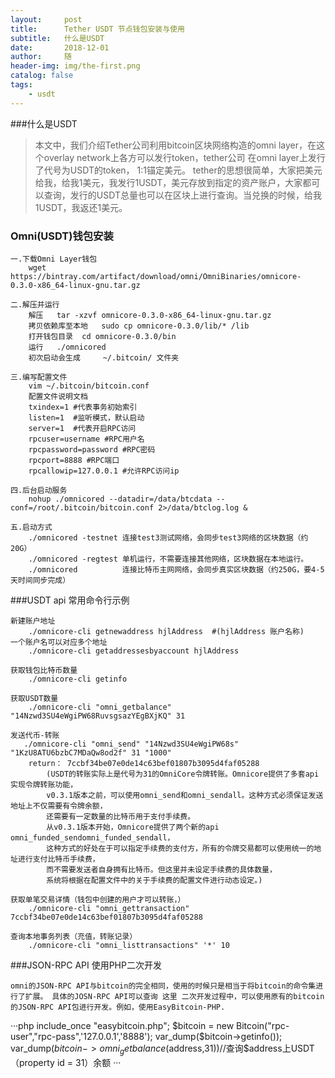 ```yaml
---
layout:     post
title:      Tether USDT 节点钱包安装与使用
subtitle:   什么是USDT
date:       2018-12-01
author:     随
header-img: img/the-first.png
catalog: false
tags:
    - usdt
---
```

###什么是USDT

<blockquote>本文中，我们介绍Tether公司利用bitcoin区块网络构造的omni layer，在这个overlay network上各方可以发行token，tether公司
 在omni layer上发行了代号为USDT的token， 1:1锚定美元。
 tether的思想很简单，大家把美元给我，给我1美元，我发行1USDT，美元存放到指定的资产账户，大家都可以查询，发行的USDT总量也可以在区块上进行查询。当兑换的时候，给我1USDT，我返还1美元。
 </blockquote>

 ### Omni(USDT)钱包安装

 ```
 一.下载Omni Layer钱包
     wget https://bintray.com/artifact/download/omni/OmniBinaries/omnicore-0.3.0-x86_64-linux-gnu.tar.gz

 二.解压并运行
     解压   tar -xzvf omnicore-0.3.0-x86_64-linux-gnu.tar.gz
     拷贝依赖库至本地   sudo cp omnicore-0.3.0/lib/* /lib
     打开钱包目录  cd omnicore-0.3.0/bin
     运行   ./omnicored
     初次启动会生成     ~/.bitcoin/ 文件夹

 三.编写配置文件
     vim ~/.bitcoin/bitcoin.conf
     配置文件说明文档
     txindex=1 #代表事务初始索引
     listen=1  #监听模式，默认启动
     server=1  #代表开启RPC访问
     rpcuser=username #RPC用户名
     rpcpassword=password #RPC密码
     rpcport=8888 #RPC端口
     rpcallowip=127.0.0.1 #允许RPC访问ip

 四.后台启动服务
     nohup ./omnicored --datadir=/data/btcdata --conf=/root/.bitcoin/bitcoin.conf 2>/data/btclog.log &

 五.启动方式
     ./omnicored -testnet 连接test3测试网络，会同步test3网络的区块数据（约20G）
     ./omnicored -regtest 单机运行，不需要连接其他网络，区块数据在本地运行。
     ./omnicored          连接比特币主网网络，会同步真实区块数据（约250G，要4-5天时间同步完成）
 ```

 ###USDT api 常用命令行示例

 ```
 新建账户地址
     ./omnicore-cli getnewaddress hjlAddress  #(hjlAddress 账户名称)
 一个账户名可以对应多个地址
     ./omnicore-cli getaddressesbyaccount hjlAddress

 获取钱包比特币数量
     ./omnicore-cli getinfo

 获取USDT数量
     ./omnicore-cli "omni_getbalance" "14Nzwd3SU4eWgiPW68RuvsgsazYEgBXjKQ" 31

 发送代币-转账
    ./omnicore-cli "omni_send" "14Nzwd3SU4eWgiPW68s" "1KzU8ATU6bzbC7MDaQw8od2f" 31 "1000"
     return： 7ccbf34be07e0de14c63bef01807b3095d4faf05288
         (USDT的转账实际上是代号为31的OmniCore令牌转账。Omnicore提供了多套api实现令牌转账功能，
         v0.3.1版本之前，可以使用omni_send和omni_sendall。这种方式必须保证发送地址上不仅需要有令牌余额，
         还需要有一定数量的比特币用于支付手续费。
         从v0.3.1版本开始，Omnicore提供了两个新的api omni_funded_sendomni_funded_sendall，
         这种方式的好处在于可以指定手续费的支付方，所有的令牌交易都可以使用统一的地址进行支付比特币手续费，
         而不需要发送者自身拥有比特币。但这里并未设定手续费的具体数量，
         系统将根据在配置文件中的关于手续费的配置文件进行动态设定。)

 获取单笔交易详情（钱包中创建的用户才可以转账，）
     ./omnicore-cli "omni_gettransaction" 7ccbf34be07e0de14c63bef01807b3095d4faf05288

 查询本地事务列表（充值，转账记录）
     ./omnicore-cli "omni_listtransactions" '*' 10
 ```

 ###JSON-RPC API 使用PHP二次开发

 `
 omni的JSON-RPC API与bitcoin的完全相同，使用的时候只是相当于将bitcoin的命令集进行了扩展。
  具体的JOSN-RPC API可以查询 这里 二次开发过程中，可以使用原有的bitcoin的JSON-RPC
  API包进行开发。例如，使用EasyBitcoin-PHP.
  `

 ···php
 include_once "easybitcoin.php";
 $bitcoin = new Bitcoin("rpc-user","rpc-pass",'127.0.0.1','8888');
 var_dump($bitcoin->getinfo());
 var_dump($bitcoin->omni_getbalance($address,31))//查询$address上USDT（property id = 31）余额
 ···
